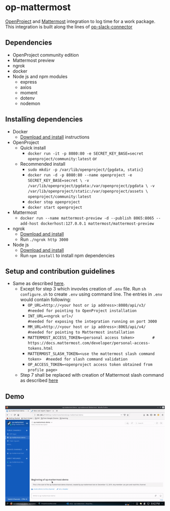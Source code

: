 # op-mattermost

[OpenProject](https://www.openproject.org/) and [Mattermost](https://mattermost.com/) integration to log time for a work package. This integration is built along the lines of [op-slack-connector](https://github.com/girish17/op-slack-connector)

## Dependencies

- OpenProject community edition
- Mattermost preview
- ngrok
- docker
- Node js and npm modules
  - express
  - axios
  - moment
  - dotenv
  - nodemon

## Installing dependencies

- Docker
  - [Download and install](https://docs.docker.com/install/) instructions
- OpenProject
  - Quick install
    - `docker run -it -p 8080:80 -e SECRET_KEY_BASE=secret openproject/community:latest` or
  - Recommended install
    - `sudo mkdir -p /var/lib/openproject/{pgdata, static}`
    - `docker run -d -p 8080:80 --name openproject -e SECRET_KEY_BASE=secret \
       -v /var/lib/openproject/pgdata:/var/openproject/pgdata \
       -v /var/lib/openproject/static:/var/openproject/assets \
       openproject/community:latest`
    - `docker stop openproject`
    - `docker start openproject`
- Mattermost
  - `docker run --name mattermost-preview -d --publish 8065:8065 --add-host dockerhost:127.0.0.1 mattermost/mattermost-preview`
- ngrok
  - [Download and install](https://ngrok.com/download)
  - Run `./ngrok http 3000`
- Node js
  - [Download and install](https://nodejs.org/en/download/)
  - Run `npm install` to install npm dependencies

## Setup and contribution guidelines

- Same as described [here](https://github.com/girish17/op-slack-connector#setup-and-contribution-guidelines).
  - Except for step 3 which invovles creation of `.env` file. Run `sh configure.sh` to create `.env` using command line. The entries in `.env` would contain following:
    - `OP_URL=http://<your host or ip address>:8080/api/v3/    #needed for pointing to OpenProject installation`
    - `INT_URL=<ngrok url>/                                   #needed for exposing the integration running on port 3000`
    - `MM_URL=http://<your host or ip address>:8065/api/v4/    #needed for pointing to Mattermost installation`  
    - `MATTERMOST_ACCESS_TOKEN=<personal access token>        # https://docs.mattermost.com/developer/personal-access-tokens.html`
    - `MATTERMOST_SLASH_TOKEN=<use the mattermost slash command token>  #needed for slash command validation`
    - `OP_ACCESS_TOKEN=<openproject access token obtained from profile page>`
  - Step 7 shall be replaced with creation of Mattermost slash command as described [here](https://docs.mattermost.com/developer/slash-commands.html)

## Demo

![Demo](resource/op-mattermost-demo.gif)
